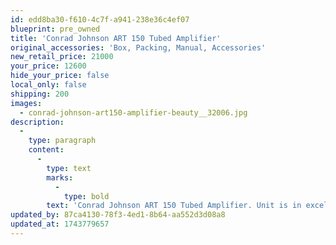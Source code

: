 ```yaml
---
id: edd8ba30-f610-4c7f-a941-238e36c4ef07
blueprint: pre_owned
title: 'Conrad Johnson ART 150 Tubed Amplifier'
original_accessories: 'Box, Packing, Manual, Accessories'
new_retail_price: 21000
your_price: 12600
hide_your_price: false
local_only: false
shipping: 200
images:
  - conrad-johnson-art150-amplifier-beauty__32006.jpg
description:
  -
    type: paragraph
    content:
      -
        type: text
        marks:
          -
            type: bold
        text: 'Conrad Johnson ART 150 Tubed Amplifier. Unit is in excellent physical and functional condition with original box, packing and accessories. Unit sells as new for $21,000.00. Demo unit with full warranty. '
updated_by: 87ca4130-78f3-4ed1-8b64-aa552d3d08a8
updated_at: 1743779657
---
```

